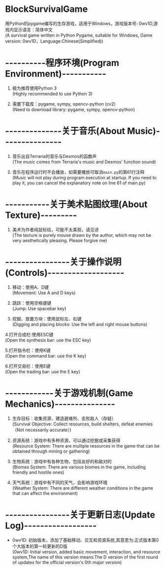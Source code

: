 # BlockSurvivalGame
   用Python的pygame编写的生存游戏，适用于Windows，游戏版本号: 0wv1D,游戏内显示语言：简体中文  
   (A survival game written in Python Pygame, suitable for Windows, Game version: 0wv1D，Language:Chinese(Simplified))

# ----------程序环境(Program Environment)-----------
   1. 极为推荐使用Python 3  
      (Highly recommended to use Python 3)
   
   2. 需要下载库：pygame, sympy, opencv-python (cv2)  
      (Need to download library: pygame, sympy, opencv-python)

# --------------关于音乐(About Music)---------------
   1. 音乐出自Terraria的音乐与Desmos的函数声  
      (The music comes from Terraria's music and Desmos' function sound)
   
   2. 音乐在程序运行时不会播放，如需要播放可取消`main.py`的第61行注释  
      (Music will not play during program execution at startup. If you need to play it, you can cancel the explanatory note on line 61 of main.py)

# -----------关于美术贴图纹理(About Texture)---------
   1. 美术为作者纯鼠标绘，可能不太美观，请见谅  
      (The texture is purely mouse drawn by the author, which may not be very aesthetically pleasing. Please forgive me)

# ----------------关于操作说明(Controls)-------------------
   1. 移动：使用A、D键  
      (Movement: Use A and D keys)
   
   2. 跳跃：使用空格键键  
      (Jump: Use spacebar key)
      
   3. 挖掘、放置方块：使用鼠标左、右键   
      (Digging and placing blocks: Use the left and right mouse buttons)

   4.打开合成栏:使用ESC键   
      (Open the synthesis bar: use the ESC key)
   
   5.打开指令栏：使用K键   
     (Open the command bar: use the K key)
   
   6.打开交易栏：使用E键   
     (Open the trading bar: use the E key)

# ------------关于游戏机制(Game Mechanics)---------------
   1. 生存目标：收集资源、建造避难所、击败敌人（存疑）   
      (Survival Objective: Collect resources, build shelters, defeat enemies（Not necessarily accurate）)
   
   2. 资源系统：游戏中有多种资源，可以通过挖掘或采集获得     
      (Resource System: There are multiple resources in the game that can be obtained through mining or gathering)
   
   3. 生物系统：游戏中有各种生物，包括友好的和敌对的     
      (Biomes System: There are various biomes in the game, including friendly and hostile ones)
   
   4. 天气系统：游戏中有不同的天气，会影响游戏环境     
   (Weather System: There are different weather conditions in the game that can affect the environment)

# ----------------关于更新日志(Update Log)------------------
- 0wv1D: 初始版本，添加了基础移动、交互和资源系统,其意思为:正式版本第0个大版本的第一轮更新的D版                                                            
  (0wv1D: Initial version, added basic movement, interaction, and resource system,The name of this version means:The D version of the first round of updates for the official version's 0th major version)
